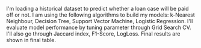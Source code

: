 I'm loading a historical dataset to predict whether a loan case will be paid off or not. I am using the following algorithms to build my models: k-Nearest Neighbour, Decision Tree, Support Vector Machine, Logistic Regression. I'll evaluate model performance by tuning parameter through Grid Search CV. I'll also go through Jaccard index, F1-Score, LogLoss. Final results are shown in final table.
